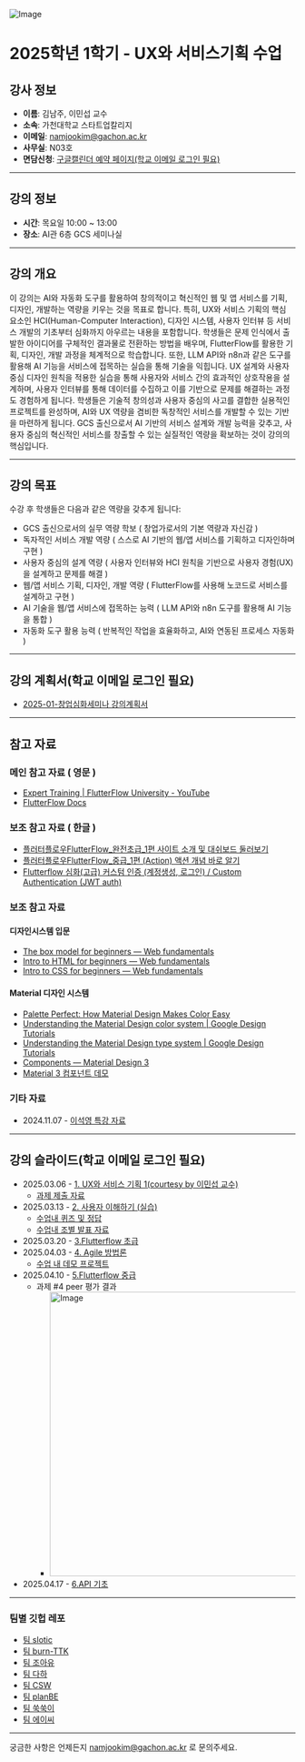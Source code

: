 ![Image](https://github.com/user-attachments/assets/8be1ef8a-87d3-46d6-b914-af968cc0fc2a)

# 2025학년 1학기 - UX와 서비스기획 수업

## 강사 정보
- **이름**: 김남주, 이민섭 교수
- **소속**: 가천대학교 스타트업칼리지
- **이메일**: namjookim@gachon.ac.kr
- **사무실**: N03호
- **면담신청**: [구글캘린더 예약 페이지(학교 이메일 로그인 필요)](https://calendar.app.google/Z4pFaDujwLURBrmt8)

---

## 강의 정보
- **시간**: 목요일 10:00 ~ 13:00
- **장소**: AI관 6층 GCS 세미나실

---

## 강의 개요
이 강의는 AI와 자동화 도구를 활용하여 창의적이고 혁신적인 웹 및 앱 서비스를 기획, 디자인, 개발하는 역량을 키우는 것을 목표로 합니다. 특히, UX와 서비스 기획의 핵심 요소인 HCI(Human-Computer Interaction), 디자인 시스템, 사용자 인터뷰 등 서비스 개발의 기초부터 심화까지 아우르는 내용을 포함합니다. 학생들은 문제 인식에서 출발한 아이디어를 구체적인 결과물로 전환하는 방법을 배우며, FlutterFlow를 활용한 기획, 디자인, 개발 과정을 체계적으로 학습합니다. 또한, LLM API와 n8n과 같은 도구를 활용해 AI 기능을 서비스에 접목하는 실습을 통해 기술을 익힙니다. UX 설계와 사용자 중심 디자인 원칙을 적용한 실습을 통해 사용자와 서비스 간의 효과적인 상호작용을 설계하며, 사용자 인터뷰를 통해 데이터를 수집하고 이를 기반으로 문제를 해결하는 과정도 경험하게 됩니다. 학생들은 기술적 창의성과 사용자 중심의 사고를 결합한 실용적인 프로젝트를 완성하며, AI와 UX 역량을 겸비한 독창적인 서비스를 개발할 수 있는 기반을 마련하게 됩니다. GCS 출신으로서 AI 기반의 서비스 설계와 개발 능력을 갖추고, 사용자 중심의 혁신적인 서비스를 창출할 수 있는 실질적인 역량을 확보하는 것이 강의의 핵심입니다.

---

## 강의 목표
수강 후 학생들은 다음과 같은 역량을 갖추게 됩니다:
- GCS 출신으로서의 실무 역량 학보 ( 창업가로서의 기본 역량과 자신감 )
- 독자적인 서비스 개발 역량 ( 스스로 AI 기반의 웹/앱 서비스를 기획하고 디자인하며 구현 )
- 사용자 중심의 설계 역량 ( 사용자 인터뷰와 HCI 원칙을 기반으로 사용자 경험(UX)을 설계하고 문제를 해결 )
- 웹/앱 서비스 기획, 디자인, 개발 역량 ( FlutterFlow를 사용해 노코드로 서비스를 설계하고 구현 )
- AI 기술을 웹/앱 서비스에 접목하는 능력 ( LLM API와 n8n 도구를 활용해 AI 기능을 통합 )
- 자동화 도구 활용 능력 ( 반복적인 작업을 효율화하고, AI와 연동된 프로세스 자동화 )

---

## 강의 계획서(학교 이메일 로그인 필요)
- [2025-01-창업심화세미나 강의계획서](https://docs.google.com/document/d/1e0Ass6cTcOVyp7eoGaojb-sG64i2RzzuRHBfH4csgF0/edit?tab=t.0#heading=h.re8rg3bx3ta7)

---

## 참고 자료

### 메인 참고 자료 ( 영문 )
- [Expert Training | FlutterFlow University - YouTube](https://www.youtube.com/playlist?list=PLsUp7t2vRqx9UE13G8Xod8F-m248iR0E3)
- [FlutterFlow Docs](https://docs.flutterflow.io/)

### 보조 참고 자료 ( 한글 ) 
- [플러터플로우FlutterFlow_완전초급_1편 사이트 소개 및 대쉬보드 둘러보기](https://www.youtube.com/watch?v=s4R7ZkBq850&list=PLTmUI8HoTmE5GttPdWT2Yu_jwGhYtkdw3)
- [플러터플로우FlutterFlow_중급_1편 (Action) 액션 개념 바로 알기](https://www.youtube.com/watch?v=sVpOWrqu5lQ&list=PLTmUI8HoTmE7IWCrdFiSVzMUQ0_QpQMwL)
- [Flutterflow 심화(고급) 커스텀 인증 (계정생성, 로그인) / Custom Authentication (JWT auth)](https://www.youtube.com/watch?v=FiSOmThjwSo&list=PLTmUI8HoTmE7xvQhFXi1z3uW6pTIQqVL8)

### 보조 참고 자료

#### 디자인시스템 입문
- [The box model for beginners — Web fundamentals](https://www.youtube.com/watch?v=PcFXt8o7uGg)
- [Intro to HTML for beginners — Web fundamentals](https://www.youtube.com/watch?v=EFHoH15i4Zg)
- [Intro to CSS for beginners — Web fundamentals](https://www.youtube.com/watch?v=De2unauLBks)

#### Material 디자인 시스템
- [Palette Perfect: How Material Design Makes Color Easy](https://www.youtube.com/watch?v=xYkz0Ueg0L4&list=PLJ21zHI2TNh9hcG0FFb4GVnHhTLGYtkfo)
- [Understanding the Material Design color system | Google Design Tutorials](https://www.youtube.com/watch?v=TB3L1LbC4zw&t=2s)
- [Understanding the Material Design type system | Google Design Tutorials](https://www.youtube.com/watch?v=AUXKtt6bizw)
- [Components — Material Design 3](https://m3.material.io/components)
- [Material 3 컴포넌트 데모](https://flutter.github.io/samples/web/material_3_demo/)

### 기타 자료
- 2024.11.07 - [이석영 특강 자료](https://drive.google.com/file/d/1GPpXfTTUHaV9f34464aQCQLMafQlFwlJ/view?usp=drive_link)

---

## 강의 슬라이드(학교 이메일 로그인 필요)
- 2025.03.06 - [1. UX와 서비스 기획 1(courtesy by 이민섭 교수)](https://docs.google.com/presentation/d/1EPuq7cjj21uD-86jF0g6COa9Zxfyfi-V7iVAliXS4Dc/edit#slide=id.p)
  - [과제 제출 자료](files/homework/2025.03.06)
- 2025.03.13 - [2. 사용자 이해하기 (실습) ](https://docs.google.com/presentation/d/1IW3oRmw-ooX7OExOnto1BBKa9A-h5_rS2UGYPhFW75U/edit#slide=id.g3178d7ca9b3_0_2)
  - [수업내 퀴즈 및 정답](https://drive.google.com/file/d/1dremsJ9OTLto3j2fhLIfw5SLoAqY3qOk/view?usp=drive_link)
  - [수업내 조별 발표 자료](files/in-class/2025.03.13)
- 2025.03.20 - [3.Flutterflow 초급](https://docs.google.com/presentation/d/1eD07_B2u1j4MLbYu8hSSNz2tNswOP1k78qrag8mzAwY/edit?usp=drive_link)
- 2025.04.03 - [4. Agile 방법론](https://docs.google.com/presentation/d/15_yJ_aUEuBTycuEgf8q9Y3UBFe_Ngkc62eLXa5Y3zCs/edit?slide=id.g34115aab883_1_480#slide=id.g34115aab883_1_480)
  - [수업 내 데모 프로젝트](https://github.com/namjoo-kim-gachon/tut01)
- 2025.04.10 - [5.Flutterflow 중급](https://docs.google.com/presentation/d/1Ohvj_vLMQWpsix2-4JctEVjLoBaXaOoSxku9hfUP0FU/edit?slide=id.g34115aab883_0_0#slide=id.g34115aab883_0_0)
  - 과제 #4 peer 평가 결과
    - <img width="500" alt="Image" src="https://github.com/user-attachments/assets/01955531-d552-4145-95c5-d254c202f46e" />
- 2025.04.17 - [6.API 기초](https://docs.google.com/presentation/d/1Vy66EpRBgj3SCEg0nrXth0o71DyCxNHiFaGBx7zkomM/edit?slide=id.g33b52cd8eb5_0_0#slide=id.g33b52cd8eb5_0_0)    

---

### 팀별 깃헙 레포
- [팀 slotic](https://github.com/slotic-io/slotic-tracking)
- [팀 burn-TTK](https://github.com/tmdcks1103/Burn-TTK)
- [팀 조아유](https://github.com/GCS-6th-Team-joayou)
- [팀 다하](https://github.com/AYOUNG1121/DAHA)
- [팀 CSW](https://github.com/yeonjeon9/TeamCSW)
- [팀 planBE](https://github.com/planBE-040225)
- [팀 쑥쑥이](https://github.com/20SSJ/challengers)
- [팀 에이씨](https://github.com/choijiwoong/A.C.Y)
  
---

궁금한 사항은 언제든지 namjookim@gachon.ac.kr 로 문의주세요.
